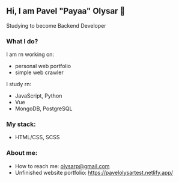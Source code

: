 ## Hi, I am Pavel "Payaa" Olysar 👋

Studying to become Backend Developer

### What I do?
I am rn working on:
-  personal web portfolio
-  simple web crawler

I study rn: 
- JavaScript, Python
- Vue
- MongoDB, PostgreSQL

### My stack:
- HTML/CSS, SCSS

### About me:
- How to reach me: olysarp@gmail.com
- Unfinished website portfolio: https://pavelolysartest.netlify.app/
